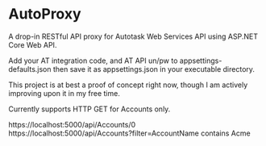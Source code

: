 # AutoProxy
A drop-in RESTful API proxy for Autotask Web Services API using ASP.NET Core Web API.

Add your AT integration code, and AT API un/pw to appsettings-defaults.json then save it as appsettings.json in your executable directory.

This project is at best a proof of concept right now, though I am actively improving upon it in my free time.

Currently supports HTTP GET for Accounts only.

https://localhost:5000/api/Accounts/0<br />
https://localhost:5000/api/Accounts?filter=AccountName contains Acme
